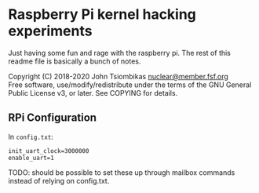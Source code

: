 Raspberry Pi kernel hacking experiments
=======================================
Just having some fun and rage with the raspberry pi. The rest of this readme
file is basically a bunch of notes.

Copyright (C) 2018-2020 John Tsiombikas <nuclear@member.fsf.org>  
Free software, use/modify/redistribute under the terms of the GNU General Public
License v3, or later. See COPYING for details.

RPi Configuration
-----------------
In `config.txt`:

    init_uart_clock=3000000
    enable_uart=1

TODO: should be possible to set these up through mailbox commands instead of
  relying on config.txt.
